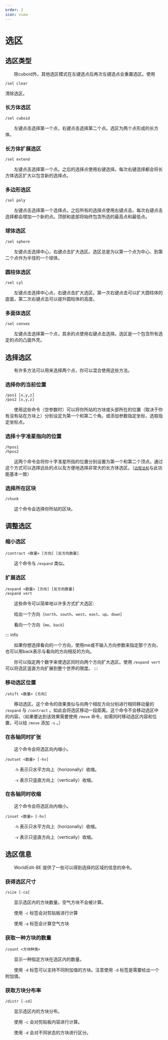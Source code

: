 ```yaml
---
order: 2
icon: view
---
```


# 选区

## 选区类型

&emsp;&emsp;除cuboid外，其他选区模式在左键选点后再次左键选点会重置选区。使用

```
/sel clear
```
清除选区。

### 长方体选区
```
/sel cuboid
```
&emsp;&emsp;左键点击选择第一个点，右键点击选择第二个点。选区为两个点形成的长方体。

### 长方体扩展选区
```
/sel extend
```
&emsp;&emsp;左键点击选择第一个点。之后的选择点使用右键选择。每次右键选择都会将长方体选区扩大以包含新的选择点。

### 多边形选区
```
/sel poly
```
&emsp;&emsp;左键点击选择第一个选择点。之后所有的选择点使用右键点击。每次右键点击选择都会增加一个新的点。顶部和底部将始终包含所选的最高点和最低点。

### 球体选区
```
/sel sphere
```
&emsp;&emsp;左键点击选择中心，右键点击扩大选区。选区总是为以第一个点为中心、到第二个点作为半径的一个球体。

### 圆柱体选区
```
/sel cyl
```
&emsp;&emsp;左键点击选择中心点，右键点击扩大选区。第一次右键点击可以扩大圆柱体的底面，第二次右键点击可以提升圆柱体的高度。

### 多面体选区
```
/sel convex
```
&emsp;&emsp;左键点击选择第一个点，其余的点使用右键点击选择。选区是一个包含所有选定的点的凸面外壳。

## 选择选区
&emsp;&emsp;有许多方法可以用来选择两个点，你可以混合使用这些方法。

### 选择你的当前位置
```
/pos1 [x,y,z]
/pos2 [x,y,z]
```
&emsp;&emsp;使用这些命令（空参数时）可以将你所站的方块或头部所在的位置（取决于你有没有站在方块上）分别设定为第一个和第二个角。或添加参数指定坐标，选取指定坐标点。

### 选择十字准星指向的位置
```
/hpos1
/hpos2
```
&emsp;&emsp;这两个命令会将你十字准星所指的位置分别设置为第一个和第二个顶点。通过这个方式可以选择远处的点以及方便地选择非常大的长方体选区。（[`远程法杖`](tool.md#远程法杖)与此功能基本一致）

### 选择所在区块
```
/chunk
```
&emsp;&emsp;这个命令会选择你所站的区块。

## 调整选区

### 缩小选区
```
/contract <数量> [方向] [反方向数量]
```
&emsp;&emsp;这个命令与 `/expand` 类似。


### 扩展选区
```
/expand <数量> [方向] [反方向数量]
/expand vert
```
&emsp;&emsp;这些命令可以简单地以许多方式扩大选区:

&emsp;&emsp;给出一个方向（`north`、`south`、`west`、`east`、`up`、`down`）

&emsp;&emsp;看向一个方向（`me`、`back`）

::: info

&emsp;&emsp;如果你想选择看向的一个方向，使用me或不输入方向参数来指定那个方向，也可以用back表示与看向的方向相反的方向。

&emsp;&emsp;你可以指定两个数字来使选区同时向两个方向扩大选区。使用 `/expand vert` 可以将选区竖直方向扩展到整个世界的限度。
::: 

### 移动选区位置
```
/shift <数量> [方向]
```
&emsp;&emsp;移动选区。这个命令的效果类似与向两个相反方向分别进行相同移动量的 `/expand` 与 `/contract` 。如此会将选区移动一段距离。这个命令不会移动选区中的内容。（如果要达到该效果需要使用 `/move` 命令，如需同时移动选区内容和位置，可以给 `/move` 添加 `-s` 。）

### 在各轴同时扩张
&emsp;&emsp;这个命令会将选区向内缩小。

```
/outset <数量> [-hv]
```
&emsp;&emsp;`-h` 表示只水平方向上（horizonally）收缩。

&emsp;&emsp;`-v` 表示只竖直方向上（vertically）收缩。
### 在各轴同时收缩
&emsp;&emsp;这个命令会将选区向内缩小。

```
/inset <数量> [-hv]
```
&emsp;&emsp;`-h` 表示只水平方向上（horizonally）收缩。

&emsp;&emsp;`-v` 表示只竖直方向上（vertically）收缩。

## 选区信息
&emsp;&emsp;WorldEdit-BE 提供了一些可以得到选择的区域的信息的命令。

### 获得选区尺寸
```
/size [-ca]
```
&emsp;&emsp;显示选区内的方块数量。空气方块不会被计算。

&emsp;&emsp;使用 `-c` 标签会对剪贴板进行计算

&emsp;&emsp;使用 `-a` 标签会计算空气方块

### 获取一种方块的数量
```
/count <方块种类>
```
&emsp;&emsp;显示一种指定方块在选区内的数量。

&emsp;&emsp;使用 `-d` 标签可以支持不同附加值的方块。注意使用 `-d` 标签是需要给出一个附加值。

### 获取方块分布率
```
/distr [-cd]
```
&emsp;&emsp;显示选区内的方块分布。

&emsp;&emsp;使用 `-c` 会对剪贴板内容进行计算。

&emsp;&emsp;使用 `-d` 会对不同状态的方块进行区分。
